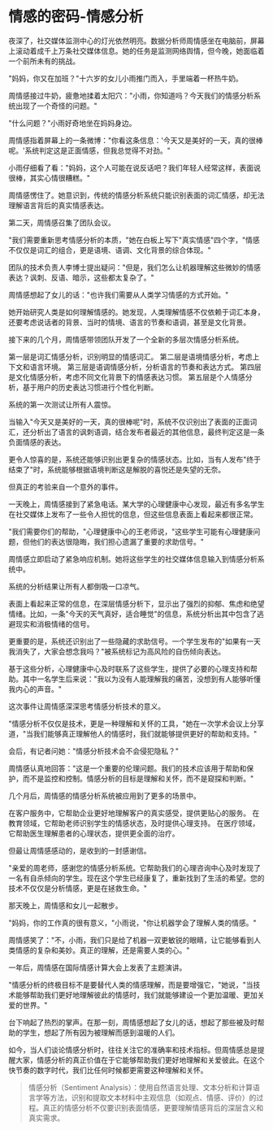 # 情感的密码-情感分析

夜深了，社交媒体监测中心的灯光依然明亮。数据分析师周情感坐在电脑前，屏幕上滚动着成千上万条社交媒体信息。她的任务是监测网络舆情，但今晚，她面临着一个前所未有的挑战。

"妈妈，你又在加班？"十六岁的女儿小雨推门而入，手里端着一杯热牛奶。

周情感接过牛奶，疲惫地揉着太阳穴："小雨，你知道吗？今天我们的情感分析系统出现了一个奇怪的问题。"

"什么问题？"小雨好奇地坐在妈妈身边。

周情感指着屏幕上的一条微博："你看这条信息：'今天又是美好的一天，真的很棒呢。'系统判定这是正面情感，但我总觉得不对劲。"

小雨仔细看了看："妈妈，这个人可能在说反话吧？我们年轻人经常这样，表面说很棒，其实心情很糟糕。"

周情感愣住了。她意识到，传统的情感分析系统只能识别表面的词汇情感，却无法理解语言背后的真实情感表达。

第二天，周情感召集了团队会议。

"我们需要重新思考情感分析的本质，"她在白板上写下"真实情感"四个字，"情感不仅仅是词汇的组合，更是语境、语调、文化背景的综合体现。"

团队的技术负责人李博士提出疑问："但是，我们怎么让机器理解这些微妙的情感表达？讽刺、反语、暗示，这些都太复杂了。"

周情感想起了女儿的话："也许我们需要从人类学习情感的方式开始。"

她开始研究人类是如何理解情感的。她发现，人类理解情感不仅依赖于词汇本身，还要考虑说话者的背景、当时的情境、语言的节奏和语调，甚至是文化背景。

接下来的几个月，周情感带领团队开发了一个全新的多层次情感分析系统。

第一层是词汇情感分析，识别明显的情感词汇。
第二层是语境情感分析，考虑上下文和语言环境。
第三层是语调情感分析，分析语言的节奏和表达方式。
第四层是文化情感分析，考虑不同文化背景下的情感表达习惯。
第五层是个人情感分析，基于用户的历史表达习惯进行个性化判断。

系统的第一次测试让所有人震惊。

当输入"今天又是美好的一天，真的很棒呢"时，系统不仅识别出了表面的正面词汇，还分析出了语言的讽刺语调，结合发布者最近的其他信息，最终判定这是一条负面情感的表达。

更令人惊喜的是，系统还能够识别出更复杂的情感状态。比如，当有人发布"终于结束了"时，系统能够根据语境判断这是解脱的喜悦还是失望的无奈。

但真正的考验来自一个意外的事件。

一天晚上，周情感接到了紧急电话。某大学的心理健康中心发现，最近有多名学生在社交媒体上发布了一些令人担忧的信息，但这些信息表面上看起来都很正常。

"我们需要你们的帮助，"心理健康中心的王老师说，"这些学生可能有心理健康问题，但他们的表达很隐晦，我们担心遗漏了重要的求助信号。"

周情感立即启动了紧急响应机制。她将这些学生的社交媒体信息输入到情感分析系统中。

系统的分析结果让所有人都倒吸一口凉气。

表面上看起来正常的信息，在深层情感分析下，显示出了强烈的抑郁、焦虑和绝望情绪。比如，一条"今天的天气真好，适合睡觉"的信息，系统分析出其中包含了逃避现实和消极情绪的信号。

更重要的是，系统还识别出了一些隐藏的求助信号。一个学生发布的"如果有一天我消失了，大家会想念我吗？"被系统标记为高风险的自伤倾向表达。

基于这些分析，心理健康中心及时联系了这些学生，提供了必要的心理支持和帮助。其中一名学生后来说："我以为没有人能理解我的痛苦，没想到有人能够听懂我内心的声音。"

这次事件让周情感深深思考情感分析技术的意义。

"情感分析不仅仅是技术，更是一种理解和关怀的工具，"她在一次学术会议上分享道，"当我们能够真正理解他人的情感时，我们就能够提供更好的帮助和支持。"

会后，有记者问她："情感分析技术会不会侵犯隐私？"

周情感认真地回答："这是一个重要的伦理问题。我们的技术应该用于帮助和保护，而不是监控和控制。情感分析的目标是理解和关怀，而不是窥探和判断。"

几个月后，周情感的情感分析系统被应用到了更多的场景中。

在客户服务中，它帮助企业更好地理解客户的真实感受，提供更贴心的服务。
在教育领域，它帮助老师识别学生的情感状态，及时提供心理支持。
在医疗领域，它帮助医生理解患者的心理状态，提供更全面的治疗。

但最让周情感感动的，是收到的一封感谢信。

"亲爱的周老师，感谢您的情感分析系统。它帮助我们的心理咨询中心及时发现了一名有自杀倾向的学生。现在这个学生已经康复了，重新找到了生活的希望。您的技术不仅仅是分析情感，更是在拯救生命。"

那天晚上，周情感和女儿一起散步。

"妈妈，你的工作真的很有意义，"小雨说，"你让机器学会了理解人类的情感。"

周情感笑了："不，小雨，我们只是给了机器一双更敏锐的眼睛，让它能够看到人类情感的复杂和美妙。真正的理解，还是需要人类的心。"

一年后，周情感在国际情感计算大会上发表了主题演讲。

"情感分析的终极目标不是要替代人类的情感理解，而是要增强它，"她说，"当技术能够帮助我们更好地理解彼此的情感时，我们就能够建设一个更加温暖、更加关爱的世界。"

台下响起了热烈的掌声。在那一刻，周情感想起了女儿的话，想起了那些被及时帮助的学生，想起了所有因为被理解而感到温暖的人们。

如今，当人们谈论情感分析时，往往关注它的准确率和技术指标。但周情感总是提醒大家，情感分析的真正价值在于它能够帮助我们更好地理解和关爱彼此。在这个快节奏的数字时代，我们比任何时候都更需要这种理解和关怀。

> 情感分析（Sentiment Analysis）：使用自然语言处理、文本分析和计算语言学等方法，识别和提取文本材料中主观信息（如观点、情感、评价）的过程。真正的情感分析不仅要识别表面情感，更要理解情感背后的深层含义和真实需求。 